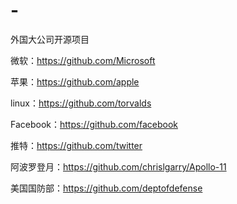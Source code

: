 # -
外国大公司开源项目

微软：https://github.com/Microsoft

苹果：https://github.com/apple

linux：https://github.com/torvalds

Facebook：https://github.com/facebook

推特：https://github.com/twitter

阿波罗登月：https://github.com/chrislgarry/Apollo-11

美国国防部：https://github.com/deptofdefense

